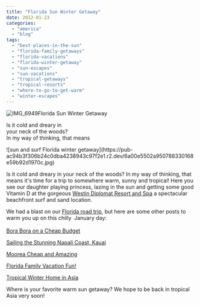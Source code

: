 ```yaml
---
title: "Florida Sun Winter Getaway"
date: 2012-01-23
categories: 
  - "america"
  - "blog"
tags: 
  - "best-places-in-the-sun"
  - "florida-family-getaways"
  - "florida-vacations"
  - "florida-winter-getaway"
  - "sun-escapes"
  - "sun-vacations"
  - "tropical-getaways"
  - "tropical-resorts"
  - "where-to-go-to-get-warm"
  - "winter-escapes"
---
```


![IMG_6949](https://pub-ac94b3f306b24c0dba4238943c97f2e1.r2.dev/6a00e5502a950788330168e59b9277970c.jpg)Florida Sun Winter Getaway

Is it cold and dreary in  
your neck of the woods?  
In my way of thinking, that means

<!--more--> ![sun and surf Florida winter getaway](https://pub-ac94b3f306b24c0dba4238943c97f2e1.r2.dev/6a00e5502a950788330168e59b92d1970c.jpg)  
  
  
Is it cold and dreary in your neck of the woods? In my way of thinking, that means it's time for a trip to somewhere warm, sunny and tropical! Here you see our daughter playing princess, lazing in the sun and getting some good Vitamin D at the gorgeous [Westin Diplomat Resort and Spa](http://www.diplomatresort.com/ "westin diplomat resort and spa") a spectacular beachfront surf and sand location.  
  
We had a blast on our [Florida road trip](https://pub-ac94b3f306b24c0dba4238943c97f2e1.r2.dev/2011/10/florida-road-trip-sun-fun-family-vacation.html "florida road trip"), but here are some other posts to warm you up on this chilly  January day:  
[  
Bora Bora on a Cheap Budget](https://pub-ac94b3f306b24c0dba4238943c97f2e1.r2.dev/2010/11/bora-bora-on-a-cheap-budget-travel-tahiti-moorea-and-french-polynesia.html "Bora Bora on a cheap budget")  
  
[Sailing the Stunning Napali Coast, Kauai](https://pub-ac94b3f306b24c0dba4238943c97f2e1.r2.dev/2011/02/sailing-the-stunning-napali-coast-of-kauai-hawaii-with-dolphins-snorkeling-fun.html "sailing Napali coast, Kauai")  
  
[Moorea Cheap and Amazing](https://pub-ac94b3f306b24c0dba4238943c97f2e1.r2.dev/2011/09/moorea-cheap-and-amazing.html "Moorea cheap and amazing")  
  
[Florida Family Vacation Fun!](https://pub-ac94b3f306b24c0dba4238943c97f2e1.r2.dev/2011/11/florida-family-vacation-fun.html "Florida family vacation fun")  
  
[Tropical Winter Home in Asia](https://pub-ac94b3f306b24c0dba4238943c97f2e1.r2.dev/2011/01/tropical-winter-home-in-penang-malaysia-location-indenpendent-digital-nomad-long-term-travel-tips-.htm "tropical winter home in Asia")  
  
Where is your favorite warm sun getaway? We hope to be back in tropical Asia very soon!
